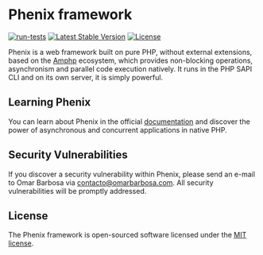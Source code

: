 # Phenix framework

[![run-tests](https://github.com/phenixphp/framework/actions/workflows/run-tests.yml/badge.svg)](https://github.com/phenixphp/framework/actions/workflows/run-tests.yml)
<a href="https://packagist.org/packages/phenixphp/framework"><img src="https://img.shields.io/packagist/v/phenixphp/phenix" alt="Latest Stable Version"></a>
<a href="https://packagist.org/packages/phenixphp/framework"><img src="https://img.shields.io/packagist/l/phenixphp/phenix" alt="License"></a>

Phenix is a web framework built on pure PHP, without external extensions, based on the [Amphp](https://amphp.org/)  ecosystem, which provides non-blocking operations, asynchronism and parallel code execution natively. It runs in the PHP SAPI CLI and on its own server, it is simply powerful.

## Learning Phenix

You can learn about Phenix in the official [documentation](https://phenix.omarbarbosa.com) and discover the power of asynchronous and concurrent applications in native PHP.

## Security Vulnerabilities

If you discover a security vulnerability within Phenix, please send an e-mail to Omar Barbosa via [contacto@omarbarbosa.com](mailto:contacto@omarbarbosa.com). All security vulnerabilities will be promptly addressed.

## License

The Phenix framework is open-sourced software licensed under the [MIT license](https://opensource.org/licenses/MIT).